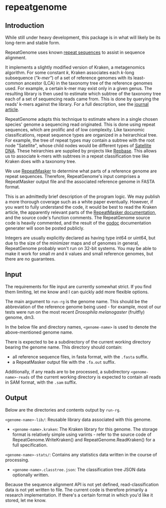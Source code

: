 repeatgenome
============

Introduction
------------

While still under heavy development, this package is in what will likely be its long-term and stable form.

RepeatGenome uses known [repeat sequences](http://biol.lf1.cuni.cz/ucebnice/en/repetitive_dna.htm) to assist in sequence alignment.

It implements a slightly modified version of Kraken, a metagenomics algorithm. For some constant *k*, Kraken associates each *k*-long subsequence (*"k-mer"*) of a set of reference genomes with its least-common ancestor (LCA) in the taxonomy tree of the reference genomes used. For example, a certain k-mer may exist only in a given genus. The resulting library is then used to estimate which subtree of the taxonomy tree each of a set of sequencing reads came from. This is done by querying the reads' k-mers against the library. For a full description, see the [journal article](http://genomebiology.com/2014/15/3/R46).

RepeatGenome adapts this technique to estimate where in a single chosen species' genome a sequencing read originated. This is done using repeat sequences, which are prolific and of low complexity. Like taxonomic classifications, repeat sequence types are organized in a heirarchical tree. For example, the tree of repeat types may contain a subtree with the root node "Satellite", whose child nodes would be different types of [Satellite DNA](https://en.wikipedia.org/wiki/Satellite_DNA). These heirarchies are supplied by projects like [Repbase](http://www.girinst.org/repbase/index.html). This allows us to associate k-mers with subtrees in a repeat classification tree like Kraken does with a taxonomy tree.

We use [RepeatMasker](http://repeatmasker.org/) to determine what parts of a reference genome are repeat sequences. Therefore, RepeatGenome's input comprises a RepeatMasker output file and the associated reference genome in FASTA format.

This is an admittedly brief description of the program logic. We may publish a more thorough coverage such as a white paper eventually. However, if you want to fully understand the code, it would be best to read the Kraken article, the apparently relevant parts of the [RepeatMasker documentation](http://repeatmasker.org/webrepeatmaskerhelp.html), and the source code's function comments. The RepeatGenome source code is heavily commented, and the result of the [godoc](http://blog.golang.org/godoc-documenting-go-code) documentation generater will soon be posted publicly.

Integers are usually explicitly declared as having type int64 or uint64, but due to the size of the minimizer maps and of genomes in general, RepeatGenome probably won't run on 32-bit systems. You may be able to make it work for small *m* and *k* values and small reference genomes, but there are no guarantees.

Input
------------

The requirements for file input are currently somewhat strict. If you find them limiting, let me know and I can quickly add more flexible options.

The main argument to `run-rg` is the genome name. This should be the abbreviation of the reference genome being used - for example, most of our tests were run on the most recent *Drosophila melanogaster* (fruitfly) genome, dm3.

In the below file and directory names, `<genome-name>` is used to denote the above-mentioned genome name.

There is expected to be a subdirectory of the current working directory bearing the genome name. This directory should contain:
* all reference sequence files, in fasta format, with the `.fasta` suffix.
* a RepeatMasker output file with the `.fa.out` suffix.

Additionally, if any reads are to be processed, a subdirectory `<genome-name>-reads` of the current working directory is expected to contain all reads in SAM format, with the `.sam` suffix.

Output
------------

Below are the directories and contents output by `run-rg`.

`<genome-name>-lib/`: Reusable library data associated with this genome.
* `<genome-name>.kraken`: The Kraken library for this genome. The storage format is relatively simple using varints - refer to the source code of RepeatGenome.WriteKraken() and RepeatGenome.ReadKraken() for a full specification.

`<genome-name>-stats/`: Contains any statistics data written in the course of processing.
* `<genome-name>.classtree.json`: The classification tree JSON data optionally written.

Because the sequence alignment API is not yet defined, read-classification data is not yet written to file. The current code is therefore primarily a research implementation. If there's a certain format in which you'd like it stored, let me know.
